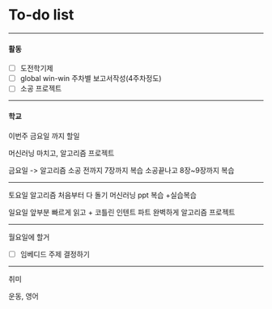 # To-do list

----------------
#### 활동

- [ ] 도전학기제
- [ ] global win-win 주차별 보고서작성(4주차정도)
- [ ] 소공 프로젝트

-------------
#### 학교


이번주 금요일 까지 할일 

머신러닝 마치고, 알고리즘 프로젝트

금요일 -> 알고리즘 소공 전까지 7장까지 복습
소공끝나고 8장~9장까지 복습

-------------------
토요일
알고리즘 처음부터 다 돌기
머신러닝 ppt 복습 +실습복습

일요일
앞부분 빠르게 읽고 + 코틀린 인텐트 파트 완벽하게
알고리즘 프로젝트

---------------
월요일에  할거

- [ ] 임베디드 주제 결정하기

-------------
취미

운동, 영어
